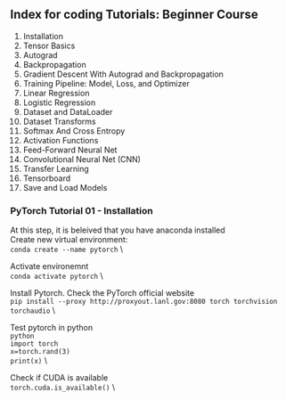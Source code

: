 ## Index for coding Tutorials: Beginner Course
1. Installation
2. Tensor Basics
3. Autograd
4. Backpropagation
5. Gradient Descent With Autograd and Backpropagation
6. Training Pipeline: Model, Loss, and Optimizer
7. Linear Regression
8. Logistic Regression
9. Dataset and DataLoader
10. Dataset Transforms
11. Softmax And Cross Entropy
12. Activation Functions
13. Feed-Forward Neural Net
14. Convolutional Neural Net (CNN)
15. Transfer Learning
16. Tensorboard
17. Save and Load Models

### PyTorch Tutorial 01 - Installation
At this step, it is beleived that you have anaconda installed \
Create new virtual environment: \
    `conda create --name pytorch`  \
    
Activate environemnt \
    `conda activate pytorch`  \
    
Install Pytorch. Check the PyTorch official website \
    `pip install --proxy http://proxyout.lanl.gov:8080 torch torchvision torchaudio`  \
    
Test pytorch in python \
    `python`  \
    `import torch`  \
    `x=torch.rand(3)` \
    `print(x)` \
    
Check if CUDA is available \
    `torch.cuda.is_available()` \
